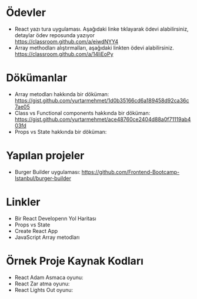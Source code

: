 Ödevler
=======

*   React yazı tura uygulaması. Aşağıdaki linke tıklayarak ödevi alabilirsiniz, detaylar ödev reposunda yazıyor https://classroom.github.com/a/eiwdNYY4
*   Array methodları alıştırmalları, aşağıdaki linkten ödevi alabilirsiniz.
https://classroom.github.com/a/14IiEoPy

Dökümanlar
=======
*   Array metodları hakkında bir döküman: https://gist.github.com/yurtarmehmet/1d0b35166cd6a189458d92ca36c7ae05
*   Class vs Functional components hakkında bir döküman: https://gist.github.com/yurtarmehmet/ace48760ce2404d88a0f71119ab403fd
*   Props vs State hakkında bir döküman:

Yapılan projeler
=======

*   Burger Builder uygulaması: https://github.com/Frontend-Bootcamp-Istanbul/burger-builder

Linkler
=======

*   Bir React Developerın Yol Haritası
*   Props vs State
*   Create React App
*   JavaScript Array metodları


Örnek Proje Kaynak Kodları
=======

*  React Adam Asmaca oyunu:
*  React Zar atma oyunu:
*  React Lights Out oyunu:
